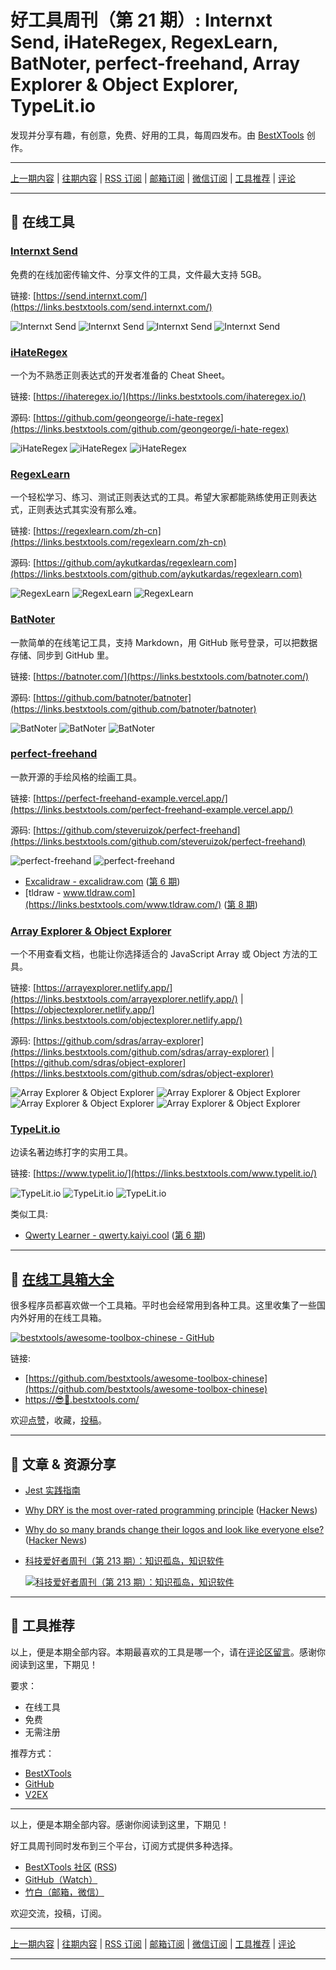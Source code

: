 # 好工具周刊（第 21 期）: Internxt Send, iHateRegex, RegexLearn, BatNoter, perfect-freehand, Array Explorer & Object Explorer, TypeLit.io

发现并分享有趣，有创意，免费、好用的工具，每周四发布。由 [BestXTools](https://www.bestxtools.com/) 创作。

---

[上一期内容](https://github.com/bestxtools/weekly-cn/blob/main/docs/issue-20.md) | [往期内容](https://github.com/bestxtools/weekly-cn) | [RSS 订阅](https://discuss-cn.bestxtools.com/t/weekly) | [邮箱订阅](https://bestxtools.zhubai.love/?subscribe=1) | [微信订阅](https://discuss-cn.bestxtools.com/d/5/2) | [工具推荐](https://discuss-cn.bestxtools.com/d/8) | [评论](https://discuss-cn.bestxtools.com/d/58/3)

---

## 🌈 在线工具

### [Internxt Send](https://links.bestxtools.com/send.internxt.com/)

免费的在线加密传输文件、分享文件的工具，文件最大支持 5GB。

链接: [https://send.internxt.com/](https://links.bestxtools.com/send.internxt.com/)

![Internxt Send](https://cdn.jsdelivr.net/gh/bestxtools/weekly-cn@main/images/2022-07-13-22-31-01.png)
![Internxt Send](https://cdn.jsdelivr.net/gh/bestxtools/weekly-cn@main/images/2022-07-13-22-31-02.png)
![Internxt Send](https://cdn.jsdelivr.net/gh/bestxtools/weekly-cn@main/images/2022-07-13-22-31-03.png)
![Internxt Send](https://cdn.jsdelivr.net/gh/bestxtools/weekly-cn@main/images/2022-07-13-22-31-04.png)

### [iHateRegex](https://links.bestxtools.com/ihateregex.io/)

一个为不熟悉正则表达式的开发者准备的 Cheat Sheet。

链接: [https://ihateregex.io/](https://links.bestxtools.com/ihateregex.io/)

源码: [https://github.com/geongeorge/i-hate-regex](https://links.bestxtools.com/github.com/geongeorge/i-hate-regex)

![iHateRegex](https://cdn.jsdelivr.net/gh/bestxtools/weekly-cn@main/images/2022-07-12-18-07-01.png)
![iHateRegex](https://cdn.jsdelivr.net/gh/bestxtools/weekly-cn@main/images/2022-07-12-18-07-02.png)
![iHateRegex](https://cdn.jsdelivr.net/gh/bestxtools/weekly-cn@main/images/2022-07-12-18-07-03.png)

### [RegexLearn](https://links.bestxtools.com/regexlearn.com/zh-cn)

一个轻松学习、练习、测试正则表达式的工具。希望大家都能熟练使用正则表达式，正则表达式其实没有那么难。

链接: [https://regexlearn.com/zh-cn](https://links.bestxtools.com/regexlearn.com/zh-cn)

源码: [https://github.com/aykutkardas/regexlearn.com](https://links.bestxtools.com/github.com/aykutkardas/regexlearn.com)

![RegexLearn](https://cdn.jsdelivr.net/gh/bestxtools/weekly-cn@main/images/2022-07-13-11-18-01.png)
![RegexLearn](https://cdn.jsdelivr.net/gh/bestxtools/weekly-cn@main/images/2022-07-13-11-18-02.png)
![RegexLearn](https://cdn.jsdelivr.net/gh/bestxtools/weekly-cn@main/images/2022-07-13-11-18-03.png)

### [BatNoter](https://links.bestxtools.com/batnoter.com/)

一款简单的在线笔记工具，支持 Markdown，用 GitHub 账号登录，可以把数据存储、同步到 GitHub 里。

链接: [https://batnoter.com/](https://links.bestxtools.com/batnoter.com/)

源码: [https://github.com/batnoter/batnoter](https://links.bestxtools.com/github.com/batnoter/batnoter)

![BatNoter](https://cdn.jsdelivr.net/gh/bestxtools/weekly-cn@main/images/2022-07-12-16-39-01.png)
![BatNoter](https://cdn.jsdelivr.net/gh/bestxtools/weekly-cn@main/images/2022-07-12-16-39-02.png)
![BatNoter](https://cdn.jsdelivr.net/gh/bestxtools/weekly-cn@main/images/2022-07-12-16-39-03.png)

### [perfect-freehand](https://links.bestxtools.com/perfect-freehand-example.vercel.app/)

一款开源的手绘风格的绘画工具。

链接: [https://perfect-freehand-example.vercel.app/](https://links.bestxtools.com/perfect-freehand-example.vercel.app/)

源码: [https://github.com/steveruizok/perfect-freehand](https://links.bestxtools.com/github.com/steveruizok/perfect-freehand)

![perfect-freehand](https://cdn.jsdelivr.net/gh/bestxtools/weekly-cn@main/images/2022-07-12-17-17-01.png)
![perfect-freehand](https://cdn.jsdelivr.net/gh/bestxtools/weekly-cn@main/images/2022-07-12-17-17-03.png)

- [Excalidraw - excalidraw.com](https://links.bestxtools.com/excalidraw.com/) ([第 6 期](https://discuss-cn.bestxtools.com/d/14))
- [tldraw - www.tldraw.com](https://links.bestxtools.com/www.tldraw.com/) ([第 8 期](https://discuss-cn.bestxtools.com/d/22))

### [Array Explorer & Object Explorer](https://links.bestxtools.com/objectexplorer.netlify.app/)

一个不用查看文档，也能让你选择适合的 JavaScript Array 或 Object 方法的工具。

链接: [https://arrayexplorer.netlify.app/](https://links.bestxtools.com/arrayexplorer.netlify.app/) | [https://objectexplorer.netlify.app/](https://links.bestxtools.com/objectexplorer.netlify.app/)

源码: [https://github.com/sdras/array-explorer](https://links.bestxtools.com/github.com/sdras/array-explorer) | [https://github.com/sdras/object-explorer](https://links.bestxtools.com/github.com/sdras/object-explorer)

![Array Explorer & Object Explorer](https://cdn.jsdelivr.net/gh/bestxtools/weekly-cn@main/images/2022-07-12-17-48-01.png)
![Array Explorer & Object Explorer](https://cdn.jsdelivr.net/gh/bestxtools/weekly-cn@main/images/2022-07-12-17-48-02.png)
![Array Explorer & Object Explorer](https://cdn.jsdelivr.net/gh/bestxtools/weekly-cn@main/images/2022-07-12-17-48-03.png)
![Array Explorer & Object Explorer](https://cdn.jsdelivr.net/gh/bestxtools/weekly-cn@main/images/2022-07-12-17-48-04.png)

### [TypeLit.io](https://links.bestxtools.com/www.typelit.io/)

边读名著边练打字的实用工具。

链接: [https://www.typelit.io/](https://links.bestxtools.com/www.typelit.io/)

![TypeLit.io](https://cdn.jsdelivr.net/gh/bestxtools/weekly-cn@main/images/2022-07-13-15-45-01.png)
![TypeLit.io](https://cdn.jsdelivr.net/gh/bestxtools/weekly-cn@main/images/2022-07-13-15-45-02.png)
![TypeLit.io](https://cdn.jsdelivr.net/gh/bestxtools/weekly-cn@main/images/2022-07-13-15-45-03.png)

类似工具:

- [Qwerty Learner - qwerty.kaiyi.cool](https://links.bestxtools.com/qwerty.kaiyi.cool/) ([第 6 期](https://discuss-cn.bestxtools.com/d/14))

---

## 🧰 [在线工具箱大全](https://awesome-toolbox-chinese.bestxtools.com/)

很多程序员都喜欢做一个工具箱。平时也会经常用到各种工具。这里收集了一些国内外好用的在线工具箱。

[![bestxtools/awesome-toolbox-chinese - GitHub](https://gh-card.dev/repos/bestxtools/awesome-toolbox-chinese.svg?fullname=)](https://github.com/bestxtools/awesome-toolbox-chinese)

链接:

- [https://github.com/bestxtools/awesome-toolbox-chinese](https://github.com/bestxtools/awesome-toolbox-chinese)
- [https://😎🧰.bestxtools.com/](https://😎🧰.bestxtools.com/)

欢迎[点赞](https://github.com/bestxtools/awesome-toolbox-chinese)，收藏，[投稿](https://github.com/bestxtools/awesome-toolbox-chinese/issues)。

---

## 🌈 文章 & 资源分享

- [Jest 实践指南](https://links.bestxtools.com/github.yanhaixiang.com/jest-tutorial/)

- [Why DRY is the most over-rated programming principle](https://links.bestxtools.com/gordonc.bearblog.dev/dry-most-over-rated-programming-principle/) ([Hacker News](https://links.bestxtools.com/news.ycombinator.com/item?id=32010699))

- [Why do so many brands change their logos and look like everyone else?](https://links.bestxtools.com/velvetshark.com/articles/why-do-brands-change-their-logos-and-look-like-everyone-else) ([Hacker News](https://links.bestxtools.com/news.ycombinator.com/item?id=32040506))

- [科技爱好者周刊（第 213 期）：知识孤岛，知识软件](https://links.bestxtools.com/www.ruanyifeng.com/blog/2022/07/weekly-issue-213.html)

  [![科技爱好者周刊（第 213 期）：知识孤岛，知识软件](https://cdn.jsdelivr.net/gh/bestxtools/weekly-cn@main/images/2022-07-13-22-41-01.png)](https://links.bestxtools.com/www.ruanyifeng.com/blog/2022/07/weekly-issue-213.html)

---

## 🌈 工具推荐

以上，便是本期全部内容。本期最喜欢的工具是哪一个，请在[评论区留言](https://discuss-cn.bestxtools.com/d/58/3)。感谢你阅读到这里，下期见！

要求：

- 在线工具
- 免费
- 无需注册

推荐方式：

- [BestXTools](https://discuss-cn.bestxtools.com/d/8)
- [GitHub](https://github.com/bestxtools/weekly-cn/issues)
- [V2EX](https://links.bestxtools.com/www.v2ex.com/t/836201?r=BestXTools)

---

以上，便是本期全部内容。感谢你阅读到这里，下期见！

好工具周刊同时发布到三个平台，订阅方式提供多种选择。

- [BestXTools 社区](https://discuss-cn.bestxtools.com/t/weekly) ([RSS](https://discuss-cn.bestxtools.com/atom/t/weekly/discussions))
- [GitHub（Watch）](https://github.com/bestxtools/weekly-cn)
- [竹白（邮箱，微信）](https://bestxtools.zhubai.love/?subscribe=1)

欢迎交流，投稿，订阅。

---

[上一期内容](https://github.com/bestxtools/weekly-cn/blob/main/docs/issue-20.md) | [往期内容](https://github.com/bestxtools/weekly-cn) | [RSS 订阅](https://discuss-cn.bestxtools.com/t/weekly) | [邮箱订阅](https://bestxtools.zhubai.love/?subscribe=1) | [微信订阅](https://discuss-cn.bestxtools.com/d/5/2) | [工具推荐](https://discuss-cn.bestxtools.com/d/8) | [评论](https://discuss-cn.bestxtools.com/d/58/3)

---

